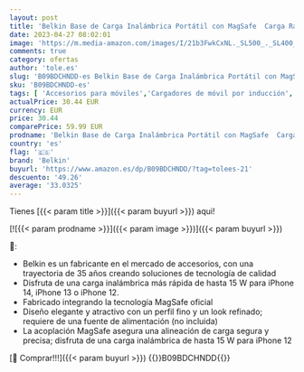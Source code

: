 ```yaml
---
layout: post
title: 'Belkin Base de Carga Inalámbrica Portátil con MagSafe  Carga Rápida de hasta 15 W  Soporte  Compatible con iPhone 14/14 Plus  13  12  Pro/Pro Max  Mini Fuente de Alimentación No Incluida   Azul'
date: 2023-04-27 08:02:01
image: 'https://m.media-amazon.com/images/I/21b3FwkCxNL._SL500_._SL400_.jpg'
comments: true
category: ofertas
author: 'tole.es'
slug: 'B09BDCHNDD-es Belkin Base de Carga Inalámbrica Portátil con MagSafe...'
sku: 'B09BDCHNDD-es'
tags: [ 'Accesorios para móviles','Cargadores de móvil por inducción','Cargadores para móviles','Comunicación móvil y accesorios','Electrónica','belkin','iphone','🇪🇸', ]
actualPrice: 30.44 EUR
currency: EUR
price: 30.44
comparePrice: 59.99 EUR
prodname: 'Belkin Base de Carga Inalámbrica Portátil con MagSafe  Carga Rápida de hasta 15 W  Soporte  Compatible con iPhone 14/14 Plus  13  12  Pro/Pro Max  Mini Fuente de Alimentación No Incluida   Azul'
country: 'es'
flag: '🇪🇸'
brand: 'Belkin'
buyurl: 'https://www.amazon.es/dp/B09BDCHNDD/?tag=tolees-21'
descuento: '49.26'
average: '33.0325'
---
```


Tienes [{{< param title >}}]({{< param buyurl >}}) aqui!

[![{{< param prodname >}}]({{< param image >}})]({{< param buyurl >}})

🔎:

- Belkin es un fabricante en el mercado de accesorios, con una trayectoria de 35 años creando soluciones de tecnología de calidad
- Disfruta de una carga inalámbrica más rápida de hasta 15 W para iPhone 14, iPhone 13 o iPhone 12.
- Fabricado integrando la tecnología MagSafe oficial
- Diseño elegante y atractivo con un perfil fino y un look refinado; requiere de una fuente de alimentación (no incluida)
- La acoplación MagSafe asegura una alineación de carga segura y precisa; disfruta de una carga inalámbrica de hasta 15 W para iPhone 12

[🛒 Comprar!!!]({{< param buyurl >}})
{{<world>}}B09BDCHNDD{{</world>}}
